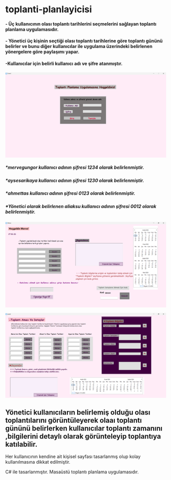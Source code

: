 # toplanti-planlayicisi
#### - Üç kullanıcının olası toplantı tarihlerini seçmelerini sağlayan toplantı planlama uygulamasıdır.
#### - Yönetici üç kişinin seçtiği olası toplantı tarihlerine göre toplantı gününü belirler ve bunu diğer kullanıcılar ile uygulama üzerindeki belirlenen yönergelere göre paylaşımı yapar.
#### -Kullanıcılar için belirli kullanıcı adı ve şifre atanmıştır.

![giris resmi](https://github.com/isknergis/toplanti-planlayicisi/blob/main/giris-ekrani.png)


##### *mervegungor kullanıcı adının şifresi 1234 olarak belirlenmiştir.
##### *aysesarikaya kullanıcı adının şifresi 1230 olarak belirlenmiştir.
##### *ahmettas kullanıcı adının şifresi 0123 olarak belirlenmiştir.
##### *Yönetici olarak belirlenen aliaksu kullanıcı adının şifresi 0012 olarak belirlenmiştir.
![kullanici merve](https://github.com/isknergis/toplanti-planlayicisi/blob/main/kullanici%20merve%20ekrani.png)

![kullanici bilgi resmi](https://github.com/isknergis/toplanti-planlayicisi/blob/main/toplanti%20bilgi%20ekrani.png)
## Yönetici kullanıcıların belirlemiş olduğu olası toplantılarını görüntüleyerek olaaı toplantı gününü belirlerken kullanıcılar toplantı zamanını ,bilgilerini detaylı olarak görünteleyip toplantıya katılabilir.


Her kullanıcının kendine ait kişisel sayfası tasarlanmış olup kolay kullanılmasına dikkat edilmiştir.



C# ile tasarlanmıştır. Masaüstü toplantı planlama uygulamasıdır.
